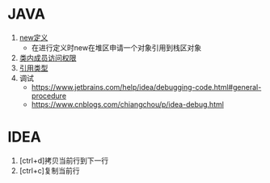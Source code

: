 # JAVA  
1. [new定义](https://zhidao.baidu.com/question/55121438.html)  
   - 在进行定义时new在堆区申请一个对象引用到栈区对象
2. [类内成员访问权限](https://blog.csdn.net/weixin_28726871/article/details/114918087)
3. [引用类型](https://www.cnblogs.com/czx1/p/10665327.html)
4. 调试
   - https://www.jetbrains.com/help/idea/debugging-code.html#general-procedure
   - https://www.cnblogs.com/chiangchou/p/idea-debug.html


# IDEA
1. [ctrl+d]拷贝当前行到下一行
2. [ctrl+c]复制当前行
